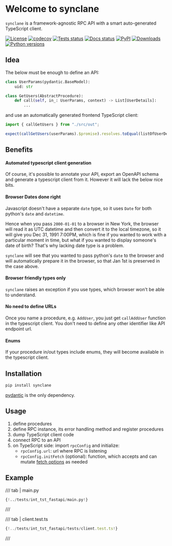 # Welcome to synclane

`synclane` is a framework-agnostic RPC API with a smart auto-generated
TypeScript client.

[![License](https://img.shields.io/github/license/westandskif/synclane.svg)](https://github.com/westandskif/synclane/blob/master/LICENSE.txt)
[![codecov](https://codecov.io/gh/westandskif/synclane/graph/badge.svg?token=JL9C46RNGU)](https://codecov.io/gh/westandskif/synclane)
[![Tests status](https://github.com/westandskif/synclane/workflows/tests/badge.svg)](https://github.com/westandskif/synclane/actions/workflows/pytest.yml)
[![Docs status](https://readthedocs.org/projects/synclane/badge/?version=latest)](https://synclane.readthedocs.io/en/latest/?badge=latest)
[![PyPI](https://badge.fury.io/py/synclane.svg)](https://pypi.org/project/synclane/)
[![Downloads](https://static.pepy.tech/badge/synclane)](https://pepy.tech/project/synclane)
[![Python versions](https://img.shields.io/pypi/pyversions/synclane.svg)](https://pypi.org/project/synclane/)

## Idea

The below must be enough to define an API:

```python
class UserParams(pydantic.BaseModel):
    uid: str

class GetUsers(AbstractProcedure):
    def call(self, in_: UserParams, context) -> List[UserDetails]:
        ...
```

and use an automatically generated frontend TypeScript client:

```typescript
import { callGetUsers } from "./src/out";

expect(callGetUsers(userParams).$promise).resolves.toEqual(listOfUserDetails);
```

## Benefits

#### Automated typescript client generation

Of course, it's possible to annotate your API, export an OpenAPI schema and
generate a typescript client from it. However it will lack the below nice bits.

#### Browser Dates done right

Javascript doesn't have a separate `date` type, so it uses `Date` for both
python's `date` and `datetime`.

Hence when you pass `2000-01-01` to a browser in New York, the browser will
read it as UTC datetime and then convert it to the local timezone, so it will
give you Dec 31, 1991 7:00PM, which is fine if you wanted to work with a
particular moment in time, but what if you wanted to display someone's date of
birth? That's why lacking date type is a problem.

`synclane` will see that you wanted to pass python's `date` to the browser and
will automatically prepare it in the browser, so that Jan 1st is preserved in
the case above.

#### Browser friendly types only

`synclane` raises an exception if you use types, which browser won't be able to
understand.

#### No need to define URLs

Once you name a procedure, e.g. `AddUser`, you just get `callAddUser` function
in the typescript client. You don't need to define any other identifier like
API endpoint url.

#### Enums

If your procedure in/out types include enums, they will become available in the
typescript client.

## Installation

```bash
pip install synclane
```

[pydantic](https://github.com/pydantic/pydantic) is the only dependency.

## Usage

1. define procedures
1. define RPC instance, its error handling method and register procedures
1. dump TypeScript client code
1. connect RPC to an API
1. on TypeScript side: import `rpcConfig` and initialize:
     - `rpcConfig.url`: url where RPC is listening
     - `rpcConfig.initFetch` (optional): function, which accepts and can mutate
       [fetch options](https://developer.mozilla.org/en-US/docs/Web/API/fetch)
       as needed

## Example

/// tab | main.py

```python
{!../tests/int_tst_fastapi/main.py!}
```

///

/// tab | client.test.ts

```typescript
{!../tests/int_tst_fastapi/tests/client.test.ts!}
```

///
